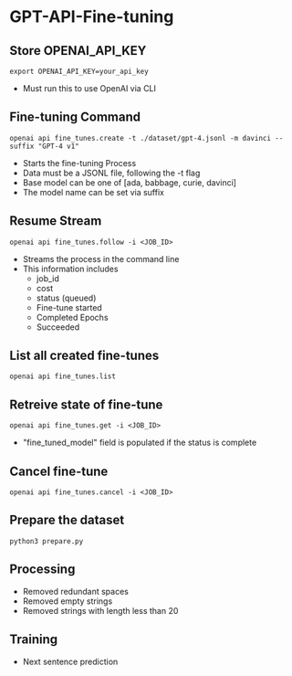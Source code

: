# GPT-API-Fine-tuning   
## Store OPENAI_API_KEY     
```export OPENAI_API_KEY=your_api_key```
- Must run this to use OpenAI via CLI

## Fine-tuning Command   
```openai api fine_tunes.create -t ./dataset/gpt-4.jsonl -m davinci --suffix "GPT-4 v1"```
- Starts the fine-tuning Process
- Data must be a JSONL file, following the -t flag
- Base model can be one of [ada, babbage, curie, davinci]
- The model name can be set via suffix

## Resume Stream   
```openai api fine_tunes.follow -i <JOB_ID>```
- Streams the process in the command line
- This information includes
    - job_id
    - cost
    - status (queued)
    - Fine-tune started
    - Completed Epochs
    - Succeeded

## List all created fine-tunes   
```openai api fine_tunes.list```

## Retreive state of fine-tune   
```openai api fine_tunes.get -i <JOB_ID>```
- "fine_tuned_model" field is populated if the status is complete

## Cancel fine-tune   
```openai api fine_tunes.cancel -i <JOB_ID>```

## Prepare the dataset
```python3 prepare.py```

## Processing
- Removed redundant spaces
- Removed empty strings
- Removed strings with length less than 20

## Training
- Next sentence prediction